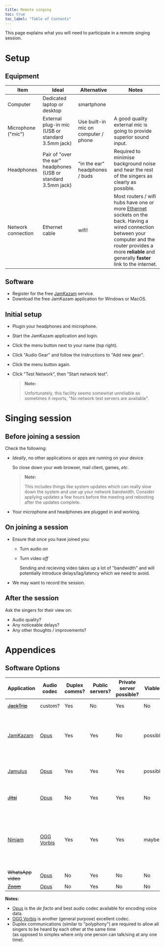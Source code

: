 ```yaml
---
title: Remote singing
toc: true
toc_label: "Table of Contents"
---
```


This page explains what you will need to participate in a remote singing
session.

# Setup

## Equipment

| Item | Ideal | Alternative | Notes |
|-|-|-|-|
| Computer | Dedicated laptop or desktop | smartphone | |
| Microphone ("mic") | External plug-in mic<br/>(USB or standard 3.5mm jack) | Use built-in mic on computer / phone | A good quality external mic is going to provide superior sound input. |
| Headphones | Pair of "over the ear" headphones<br/>(USB or standard 3.5mm jack) |  "in the ear" headphones / buds | Required to minimise background noise and hear the rest of the singers as clearly as possible. |
| Network connection | Ethernet cable | wifi! | Most routers / wifi hubs have one or more [Ethernet][ethernet] sockets on the back. Having a wired connection between your computer and the router provides a more **reliable** and generally **faster** link to the internet. |


## Software

- Register for the free [JamKazam][jamkazam] service.
- Download the free JamKazam application for Windows or MacOS.

## Initial setup

- Plugin your headphones and microphone.
- Start the JamKazam application and login.
- Click the menu button next to your name (top right).
- Click "Audio Gear" and follow the instructions to "Add new gear".
- Click the menu button again.
- Click "Test Network", then "Start network test".

  > **Note:**
  >
  > Unfortunately, this facility seems somewhat unreliable as sometimes it
  > reports, "No network test servers are available".

# Singing session

## Before joining a session

Check the following:

- *Ideally*, no other applications or apps are running on your device

  So close down your web browser, mail client, games, *etc*.

  > **Note:**
  >
  > This includes things like system updates which can really slow down the
  > system and use up your network bandwidth. Consider applying updates a few
  > hours before the meeting and rebooting after the updates complete.

- Your microphone and headphones are plugged in and working.

## On joining a session

- Ensure that once you have joined you:

  - Turn audio *on*

  - Turn video *off*

    Sending and recieving video takes up a lot of "bandwidth" and will
    potentially introduce delays/lag/latency which we need to avoid.

- We may want to record the session.

## After the session

Ask the singers for their view on:

- Audio quality?
- Any noticeable delays?
- Any other thoughts / improvements?

# Appendices

## Software Options

| Application | Audio codec | Duplex comms? | Public servers? | Private server possible? | Viable? | Notes |
|-|-|-|-|-|-|-|
| ~~[JackTrip][jacktrip]~~ | custom? | Yes | No | Yes | No | Setup too complex for most. |
| [JamKazam][jamkazam] | [Opus][opus] | Yes | Yes | No | possible | Free service, but unknown how reliable it is.<br/><br/>[Servers currently very busy / overloaded][jamkazam-overloaded]. |
| [Jamulus](http://llcon.sourceforge.net) | [Opus][opus] | Yes | Yes | Yes | possible | Would require us to run our own dedicated private server. |
| ~~[Jitsi](https://meet.jit.si)~~ | [Opus][opus] | No | Yes | Yes | No | No sign up or account required - just create/join a session! |
| [Ninjam](https://www.cockos.com/ninjam) | [OGG Vorbis][vorbis] | Yes | Yes | Yes | maybe | **Warning:** Public servers appear to auto-upload **all** recordings to https://archive.org!<br/><br/>It could run it on a dedicated private server though. |
| ~~WhatsApp video~~ | [Opus][opus] | No | Yes | No | No |
| ~~[Zoom][zoom]~~ | [Opus][opus] | No | Yes | No | No | |

**Notes:**

- [Opus][opus] is the *de facto* and best audio codec available for encoding voice data.
- [OGG Vorbis][vorbis] is another (general purpose) excellent codec.
- Duplex communications (similar to "polyphony") are required to allow all singers to be heard by each other at the same time<br/>
  (as opposed to simplex where only one person can talk/sing at any one time).

[ethernet]: https://en.wikipedia.org/wiki/Ethernet
[jacktrip]: https://github.com/jacktrip/jacktrip
[jamkazam]: https://www.jamkazam.com
[jamkazam-overloaded]: https://sourceforge.net/p/llcon/discussion/533517/thread/ebb54e1b8f/?limit=25
[opus]: https://en.wikipedia.org/wiki/Opus_(audio_format)
[vorbis]: https://en.wikipedia.org/wiki/Vorbis
[zoom]: https://zoom.us
